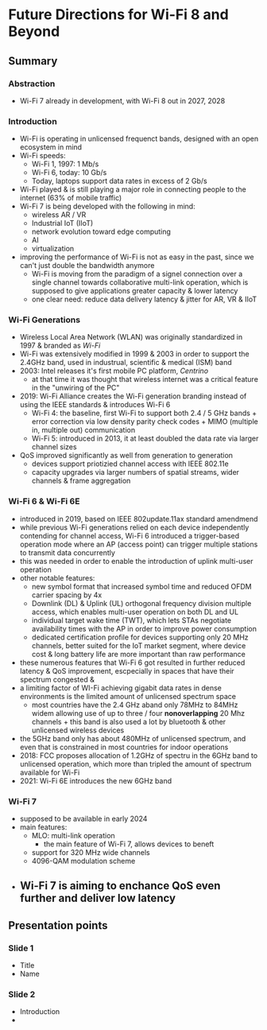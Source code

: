 # Future Directions for Wi-Fi 8 and Beyond

## Summary

### Abstraction
- Wi-Fi 7 already in development, with Wi-Fi 8 out in 2027, 2028

### Introduction
- Wi-Fi is operating in unlicensed frequenct bands, designed with an open ecosystem in mind
- Wi-Fi speeds:
  - Wi-Fi 1, 1997: 1 Mb/s
  - Wi-Fi 6, today: 10 Gb/s
  - Today, laptops support data rates in excess of 2 Gb/s
- Wi-Fi played & is still playing a major role in connecting people to the internet (63% of mobile traffic)
- Wi-Fi 7 is being developed with the following in mind:
  - wireless AR / VR
  - Industrial IoT (IIoT)
  - network evolution toward edge computing
  - AI
  - virtualization
- improving the performance of Wi-Fi is not as easy in the past, since we can't just double the bandwidth anymore
  - Wi-Fi is moving from the paradigm of a signel connection over a single channel towards collaborative multi-link operation, which is supposed to give applications greater capacity & lower latency
  - one clear need: reduce data delivery latency & jitter for AR, VR & IIoT

### Wi-Fi Generations
- Wireless Local Area Network (WLAN) was originally standardized in 1997 & branded as *Wi-Fi*
- Wi-Fi was extensively modified in 1999 & 2003 in order to support the 2.4GHz band, used in industrual, scientific & medical (ISM) band
- 2003: Intel releases it's first mobile PC platform, *Centrino*
  - at that time it was thought that wireless internet was a critical feature in the "unwiring of the PC"
- 2019: Wi-Fi Alliance creates the Wi-Fi generation branding instead of using the IEEE standards & introduces Wi-Fi 6 
  - Wi-Fi 4: the baseline, first Wi-Fi to support both 2.4 / 5 GHz bands + error correction via low density parity check codes + MIMO (multiple in, multiple out) communication
  - Wi-Fi 5: introduced in 2013, it at least doubled the data rate via larger channel sizes
- QoS improved significantly as well from generation to generation
  - devices support priotizied channel access with IEEE 802.11e 
  - capacity upgrades via larger numbers of spatial streams, wider channels & frame aggregation

### Wi-Fi 6 & Wi-Fi 6E
- introduced in 2019, based on IEEE 802update.11ax standard amendmend
- while previous Wi-Fi generations relied on each device independently contending for channel access, Wi-Fi 6 introduced a trigger-based operation mode where an AP (access point) can trigger multiple stations to transmit data concurrently
- this was needed in order to enable the introduction of uplink multi-user operation
- other notable features:
  - new symbol format that increased symbol time and reduced OFDM carrier spacing  by 4x
  - Downlink (DL) & Uplink (UL) orthogonal frequency division multiple access, which enables multi-user operation on both DL and UL
  - individual target wake time (TWT), which lets STAs negotiate availability times with the AP in order to improve power consumption
  - dedicated certification profile for devices supporting only 20 MHz channels, better suited for the IoT market segment, where device cost & long battery life are more important than raw performance
- these numerous features that Wi-Fi 6 got resulted in further reduced latency & QoS improvement, escpecially in spaces that have their spectrum congested & 
- a limiting factor of WI-Fi achieving gigabit data rates in dense environments is the limited amount of unlicensed spectrum space
  - most countries have the 2.4 GHz aband only 78MHz to 84MHz widem allowing use of up to three / four **nonoverlapping** 20 Mhz channels + this band is also used a lot by bluetooth & other unlicensed wireless devices
- the 5GHz band only has about 480MHz of unlicensed spectrum, and even that is constrained in most countries for indoor operations
- 2018: FCC proposes allocation of 1.2GHz of spectru in the 6GHz band to unlicensed operation, which more than tripled the amount of spectrum available for Wi-Fi
- 2021: Wi-Fi 6E introduces the new 6GHz band 

### Wi-Fi 7
- supposed to be available in early 2024
- main features:
  - MLO: multi-link operation
    - the main feature of Wi-Fi 7, allows devices to beneft
  - support for 320 MHz wide channels
  - 4096-QAM modulation scheme
- Wi-Fi 7 is aiming to enchance QoS even further and deliver low latency
  - 

## Presentation points

### Slide 1
- Title
- Name

### Slide 2
- Introduction
- 